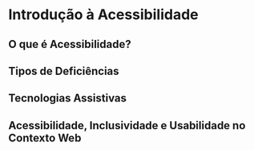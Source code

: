 # Introdução à Acessibilidade

## O que é Acessibilidade?

## Tipos de Deficiências

## Tecnologias Assistivas

## Acessibilidade, Inclusividade e Usabilidade no Contexto Web





